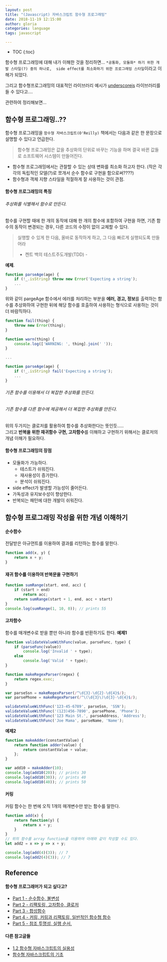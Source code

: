 ```yaml
---
layout: post
title: "(Javascript) 자바스크립트 함수형 프로그래밍"
date: 2018-11-19 12:15:00
author: gloria
categories: language
tags: javascript

---
```


* TOC
{:toc}

함수형 프로그래밍에 대해 내가 이해한 것을 정리하면...
`*공통화, 모듈화* 하기 위한 개발 스타일(?) 중의 하나로,  side effect를 최소화하기 위한 프로그래밍 스타일`이라고 이해가 되었다.

그리고 함수형프로그래밍의 대표적인 라이브러리 예시가 [underscorejs](https://underscorejs.org/) 라이브러리를 들 수 있다고....

관련하여 정리해보면...

## 함수형 프로그래밍..??
함수형 프로그래밍을 `함수형 자바스크립트(O'Reilly)` 책에서는  다음과 같은 한 문장으로 설명할 수 있다고 언급한다.

> 함수형 프로그래밍은 값을 추상화의 단위로 바꾸는 기능을 하며 결국 바뀐 값들로 소프트웨어 시스템이 만들어진다.

- 함수형 프로그래밍에서는 관찰할 수 있는 상태 변화를 최소화 하고자 한다. (작은 각각의 독립적인 모델(?)로 쪼개서 순수 함수로 구현을 함으로써????)
- 함수형과 객체 지향 스타일을 적절하게 잘 사용하는 것이 관점.

#### 함수형 프로그래밍의 특징
###### 추상화를 식별해서 함수로 만든다.
함수를 구현할 때에 한 개의 동작에 대해 한 개의 함수에 포함하여 구현을 하면, 기존 함수의 동작이 변경되는 경우, 다른 코드의 수정이 없이 교체할 수 있다.

> 실행할 수 있게 한 다음, 올바로 동작하게 하고, 그 다음 빠르게 실행되도록 만들어라
>
> - 켄트 백의 테스트주도개발(TDD) -

**예제**.   
```javascript
function parseAge(age) {
    if (!_.isString) throw new Error('Expecting a string');
    ...
}
```

위와 같이 pargeAge 함수에서 에러를 처리하는 부분을 **에러, 경고, 정보**를 출력하는 함수를 추상화하여 구현한 뒤에 해당 함수를 호출하여 사용하는 형식으로 사용하는 것이 더 바람직하다.
```javascript
function fail(thing) {
    throw new Error(thing);
}

function warn(thing) {
    console.log(['WARNING: ', thing].join(' '));
}

...

function parseAge(age) {
    if (!_.isString) fail('Expecting a string');
    ...
}
```

###### 기존 함수를 이용해서 더 복잡한 추상화를 만든다.
###### 기존 함수를 다른 함수에 제공해서 더 복잡한 추상화를 만든다.
위의 두가지는 클로저를 활용하여 함수를 추상화한다는 뜻인듯.....       
그리고 **반복을 위한 재귀함수 구현, 고차함수**를 이해하고 구현하기 위해서는 클로저의 개념 이해가 필요하다.


#### 함수형 프로그래밍의 장점
- 모듈화가 가능하다.
	- 테스트가 쉬워진다.
	- 재사용성이 증가한다.
	- 분석이 쉬워진다.
- side effect가 발생할 가능성이 줄어든다.
- 가독성과 유지보수성이 향상한다.
- 반복되는 패턴에 대한 개발이 쉬워진다.



## 함수형 프로그래밍 작성을 위한 개념 이해하기
#### 순수함수
전달받은 아규먼트를 이용하여 결과를 리턴하는 함수를 말한다.     
```javascript
function add(x, y) {
    return x + y;
}
```

#### 재귀 함수를 이용하여 반복문을 구현하기
```javascript
function sumRange(start, end, acc) {
    if (start > end)
        return acc;
    return sumRange(start + 1, end, acc + start)
}
console.log(sumRange(1, 10, 0)); // prints 55
```

#### 고차함수
함수를 매개변수로 받을 뿐만 아니라 함수를 반환하기도 한다.
**예제1**     
```javascript
function validateValueWithFunc(value, parseFunc, type) {
    if (parseFunc(value))
        console.log('Invalid ' + type);
    else
        console.log('Valid ' + type);
}

function makeRegexParser(regex) {
    return regex.exec;
}

var parseSsn = makeRegexParser(/^\d{3}-\d{2}-\d{4}$/);
var parsePhone = makeRegexParser(/^\(\d{3}\)\d{3}-\d{4}$/);

validateValueWithFunc('123-45-6789', parseSsn, 'SSN');
validateValueWithFunc('(123)456-7890', parsePhone, 'Phone');
validateValueWithFunc('123 Main St.', parseAddress, 'Address');
validateValueWithFunc('Joe Mama', parseName, 'Name');
```

**예제2**     
```javascript
function makeAdder(constantValue) {
    return function adder(value) {
        return constantValue + value;
    };
}

var add10 = makeAdder(10);
console.log(add10(20)); // prints 30
console.log(add10(30)); // prints 40
console.log(add10(40)); // prints 50
```

#### 커링
커링 함수는 한 번에 오직 1개의 매개변수만 받는 함수를 말한다.
```javascript
function add(x) {
    return function(y) {
        return x + y;
    }
}
// 위의 함수를 array function을 이용하여 아래와 같이 작성할 수도 있다.
let add2 = x => y => x + y;

console.log(add(4)(3)); // 7
console.log(add2(4)(3)); // 7
```





## Reference
#### 함수형 프로그래머가 되고 싶다고?
- [Part 1 - 순수함수, 불변성](https://github.com/FEDevelopers/tech.description/wiki/%ED%95%A8%EC%88%98%ED%98%95-%ED%94%84%EB%A1%9C%EA%B7%B8%EB%9E%98%EB%A8%B8%EA%B0%80-%EB%90%98%EA%B3%A0-%EC%8B%B6%EB%8B%A4%EA%B3%A0%3F-(Part-1))
- [Part 2 - 리팩토링, 고차함수, 클로저](https://github.com/FEDevelopers/tech.description/wiki/%ED%95%A8%EC%88%98%ED%98%95-%ED%94%84%EB%A1%9C%EA%B7%B8%EB%9E%98%EB%A8%B8%EA%B0%80-%EB%90%98%EA%B3%A0-%EC%8B%B6%EB%8B%A4%EA%B3%A0%3F-(Part-2))
- [Part 3 - 합성함수](https://github.com/FEDevelopers/tech.description/wiki/%ED%95%A8%EC%88%98%ED%98%95-%ED%94%84%EB%A1%9C%EA%B7%B8%EB%9E%98%EB%A8%B8%EA%B0%80-%EB%90%98%EA%B3%A0-%EC%8B%B6%EB%8B%A4%EA%B3%A0%3F-(Part-3))
- [Part 4 - 커링, 커링과 리팩토링, 일반적인 함수형 함수](https://github.com/FEDevelopers/tech.description/wiki/%ED%95%A8%EC%88%98%ED%98%95-%ED%94%84%EB%A1%9C%EA%B7%B8%EB%9E%98%EB%A8%B8%EA%B0%80-%EB%90%98%EA%B3%A0-%EC%8B%B6%EB%8B%A4%EA%B3%A0%3F-(Part-4))
- [Part 5 - 참조 투명성, 실행 순서,  ](https://github.com/FEDevelopers/tech.description/wiki/%ED%95%A8%EC%88%98%ED%98%95-%ED%94%84%EB%A1%9C%EA%B7%B8%EB%9E%98%EB%A8%B8%EA%B0%80-%EB%90%98%EA%B3%A0-%EC%8B%B6%EB%8B%A4%EA%B3%A0%3F-(Part-5))

#### 다른 참고글들
- [1.2 함수형 자바스크립트의 실용성](https://github.com/indongyoo/functional-javascript/wiki/1.2-%ED%95%A8%EC%88%98%ED%98%95-%EC%9E%90%EB%B0%94%EC%8A%A4%ED%81%AC%EB%A6%BD%ED%8A%B8%EC%9D%98-%EC%8B%A4%EC%9A%A9%EC%84%B1)
- [함수형 자바스크립트의 기초](http://merong.city/p/fpjs-prelude/0)